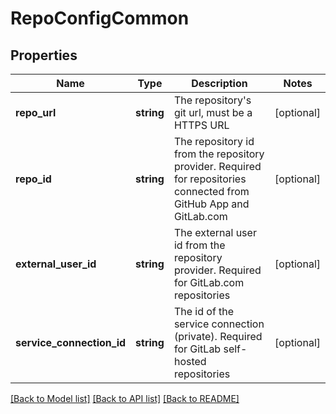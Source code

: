 # RepoConfigCommon

## Properties
Name | Type | Description | Notes
------------ | ------------- | ------------- | -------------
**repo_url** | **string** | The repository&#39;s git url, must be a HTTPS URL | [optional] 
**repo_id** | **string** | The repository id from the repository provider. Required for repositories connected from GitHub App and GitLab.com | [optional] 
**external_user_id** | **string** | The external user id from the repository provider. Required for GitLab.com repositories | [optional] 
**service_connection_id** | **string** | The id of the service connection (private). Required for GitLab self-hosted repositories | [optional] 

[[Back to Model list]](../README.md#documentation-for-models) [[Back to API list]](../README.md#documentation-for-api-endpoints) [[Back to README]](../README.md)


